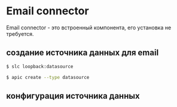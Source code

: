 # Email connector

Email connector - это встроенный компонента, его установка не требуется.

## создание источника данных для email

```bash
$ slc loopback:datasource
```

```bash
$ apic create --type datasource
```

## конфигурация источника данных

